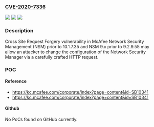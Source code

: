 ### [CVE-2020-7336](https://cve.mitre.org/cgi-bin/cvename.cgi?name=CVE-2020-7336)
![](https://img.shields.io/static/v1?label=Product&message=Network%20Security%20Management%20(NSM)&color=blue)
![](https://img.shields.io/static/v1?label=Version&message=NSM%2010.x%3C%2010.1.7.35%20&color=brighgreen)
![](https://img.shields.io/static/v1?label=Vulnerability&message=CWE-352%20Cross-Site%20Request%20Forgery%20(CSRF)&color=brighgreen)

### Description

Cross Site Request Forgery vulnerability in McAfee Network Security Management (NSM) prior to 10.1.7.35 and NSM 9.x prior to 9.2.9.55 may allow an attacker to change the configuration of the Network Security Manager via a carefully crafted HTTP request.

### POC

#### Reference
- https://kc.mcafee.com/corporate/index?page=content&id=SB10341
- https://kc.mcafee.com/corporate/index?page=content&id=SB10341

#### Github
No PoCs found on GitHub currently.

